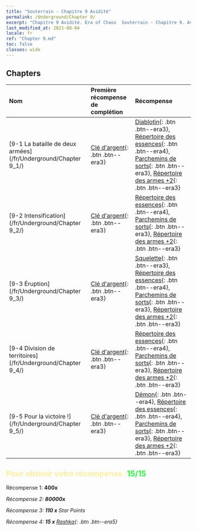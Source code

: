```yaml
---
title: "Souterrain - Chapitre 9 Avidité"
permalink: /Underground/Chapter 9/
excerpt: "Chapitre 9 Avidité. Era of Chaos  Souterrain - Chapitre 9. Avidité"
last_modified_at: 2021-08-04
locale: fr
ref: "Chapter 9.md"
toc: false
classes: wide
---
```


## Chapters

  | Nom |  Première récompense de complétion | Récompense |
  |:------------|:------------|:------------| 
  | [9-1 La bataille de deux armées](/fr/Underground/Chapter 9_1/) | [Clé d'argent](/ItemsFR/con_693/){: .btn .btn--era3} | [Diablotin](/ItemsFR/unt_226/){: .btn .btn--era3}, [Répertoire des essences](/ItemsFR/mat_39/){: .btn .btn--era4}, [Parchemins de sorts](/ItemsFR/con_694/){: .btn .btn--era3}, [Répertoire des armes +2](/ItemsFR/mat_32/){: .btn .btn--era3} |
  | [9-2 Intensification](/fr/Underground/Chapter 9_2/) | [Clé d'argent](/ItemsFR/con_693/){: .btn .btn--era3} | [Répertoire des essences](/ItemsFR/mat_39/){: .btn .btn--era4}, [Parchemins de sorts](/ItemsFR/con_694/){: .btn .btn--era3}, [Répertoire des armes +2](/ItemsFR/mat_32/){: .btn .btn--era3} |
  | [9-3 Éruption](/fr/Underground/Chapter 9_3/) | [Clé d'argent](/ItemsFR/con_693/){: .btn .btn--era3} | [Squelette](/ItemsFR/unt_208/){: .btn .btn--era3}, [Répertoire des essences](/ItemsFR/mat_39/){: .btn .btn--era4}, [Parchemins de sorts](/ItemsFR/con_694/){: .btn .btn--era3}, [Répertoire des armes +2](/ItemsFR/mat_32/){: .btn .btn--era3} |
  | [9-4 Division de territoires](/fr/Underground/Chapter 9_4/) | [Clé d'argent](/ItemsFR/con_693/){: .btn .btn--era3} | [Répertoire des essences](/ItemsFR/mat_39/){: .btn .btn--era4}, [Parchemins de sorts](/ItemsFR/con_694/){: .btn .btn--era3}, [Répertoire des armes +2](/ItemsFR/mat_32/){: .btn .btn--era3} |
  | [9-5 Pour la victoire !](/fr/Underground/Chapter 9_5/) | [Clé d'argent](/ItemsFR/con_693/){: .btn .btn--era3} | [Démon](/ItemsFR/unt_229/){: .btn .btn--era4}, [Répertoire des essences](/ItemsFR/mat_39/){: .btn .btn--era4}, [Parchemins de sorts](/ItemsFR/con_694/){: .btn .btn--era3}, [Répertoire des armes +2](/ItemsFR/mat_32/){: .btn .btn--era3} |


## <span style="color: #ffeea0">Pour obtenir votre récompense :</span><span style="color: #27f73a">15/15</span>

 Récompense 1:  **400x** <i class="fas fa-gem"/>

 Récompense 2:  **80000x** <i class="fas fa-coins"/>

 Récompense 3: **110 x** Star Points

 Récompense 4: **15 x** [Rashka](/ItemsFR/her_384/){: .btn .btn--era5}

